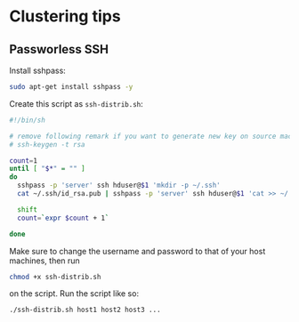 # Clustering tips
## Passworless SSH
Install sshpass:
```bash
sudo apt-get install sshpass -y
```
Create this script as `ssh-distrib.sh`:
```bash
#!/bin/sh

# remove following remark if you want to generate new key on source machine - not recommended!
# ssh-keygen -t rsa

count=1
until [ "$*" = "" ]
do
  sshpass -p 'server' ssh hduser@$1 'mkdir -p ~/.ssh'
  cat ~/.ssh/id_rsa.pub | sshpass -p 'server' ssh hduser@$1 'cat >> ~/.ssh/authorized_keys'

  shift
  count=`expr $count + 1`

done
```
Make sure to change the username and password to that of your host machines, then run
```bash
chmod +x ssh-distrib.sh
```
 on the script. Run the script like so:
```bash
./ssh-distrib.sh host1 host2 host3 ...
```
